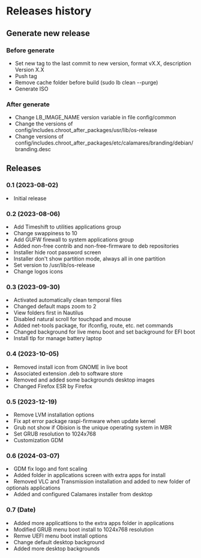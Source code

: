 # Releases history

## Generate new release

### Before generate
- Set new tag to the last commit to new version, format vX.X, description Version X.X
- Push tag
- Remove cache folder before build (sudo lb clean --purge)
- Generate ISO

### After generate
- Change LB_IMAGE_NAME version variable in file config/common
- Change the versions of config/includes.chroot_after_packages/usr/lib/os-release
- Change versions of config/includes.chroot_after_packages/etc/calamares/branding/debian/branding.desc

## Releases

### 0.1 (2023-08-02)
<li>Initial release</li>

### 0.2 (2023-08-06)
<li>Add Timeshift to utilities applications group</li>
<li>Change swappiness to 10</li>
<li>Add GUFW firewall to system applications group</li>
<li>Added non-free contrib and non-free-firmware to deb repositories</li>
<li>Installer hide root password screen</li>
<li>Installer don't show partition mode, always all in one partition</li>
<li>Set version to /usr/lib/os-release</li>
<li>Change logos icons</li>

### 0.3 (2023-09-30)
<li>Activated automatically clean temporal files</li>
<li>Changed default maps zoom to 2</li>
<li>View folders first in Nautilus</li>
<li>Disabled natural scroll for touchpad and mouse</li>
<li>Added net-tools package, for ifconfig, route, etc. net commands</li>
<li>Changed background for live menu boot and set background for EFI boot</li>
<li>Install tlp for manage battery laptop</li>

### 0.4 (2023-10-05)
<li>Removed install icon from GNOME in live boot</li>
<li>Associated extension .deb to software store</li>
<li>Removed and added some backgrounds desktop images</li>
<li>Changed Firefox ESR by Firefox</li>

### 0.5 (2023-12-19)
<li>Remove LVM installation options</li>
<li>Fix apt error package raspi-firmware when update kernel</li>
<li>Grub not show if Obision is the unique operating system in MBR</li>
<li>Set GRUB resolution to 1024x768</li>
<li>Customization GDM</li>

### 0.6 (2024-03-07)
<li>GDM fix logo and font scaling</li>
<li>Added folder in applications screen with extra apps for install</li>
<li>Removed VLC and Transmission installation and added to new folder of optionals applications</li>
<li>Added and configured Calamares installer from desktop</li>

### 0.7 (Date)
<li>Added more applicattions to the extra apps folder in applications</li>
<li>Modified GRUB menu boot install to 1024x768 resolution</li>
<li>Remve UEFI menu boot install options</li>
<li>Change default desktop background</li>
<li>Added more desktop backgrounds</li>
